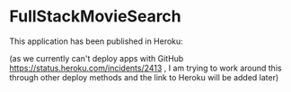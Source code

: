 # FullStackMovieSearch

This application has been published in Heroku:

(as we currently can't deploy apps with GitHub https://status.heroku.com/incidents/2413 , I am trying to work around this through other deploy methods and the link to Heroku will be added later)
